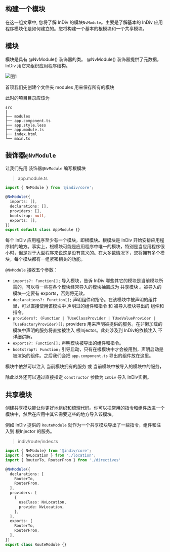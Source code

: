 ## 构建一个模块

在这一组文章中, 您将了解 InDiv 的模块`NvModule`。主要是了解基本的 InDiv 应用程序模块化是如何建立的。您将构建一个基本的根模块和一个共享模块。


## 模块

模块是具有 @NvModule() 装饰器的类。 @NvModule() 装饰器提供了元数据，InDiv 用它来组织应用程序结构。

![图1](https://docs.nestjs.com/assets/Modules_1.png)

首项我们先创建个文件夹 modules 用来保存所有的模块 

此时的项目目录应该为

```
src
|
├── modules
├── app.component.ts
├── app.style.less
├── app.module.ts
├── index.html
└── main.ts
```


## 装饰器`@NvModule`

让我们先用 装饰器`@NvModule` 编写根模块

> app.module.ts

```typescript
import { NvModule } from '@indiv/core';

@NvModule({
  imports: [],
  declarations: [],
  providers: [],
  bootstrap: null,
  exports: [],
})
export default class AppModule {}
```

每个 InDiv 应用程序至少有一个模块，即根模块。根模块是 InDiv 开始安排应用程序树的地方。事实上，根模块可能是应用程序中唯一的模块，特别是当应用程序很小时，但是对于大型程序来说这是没有意义的。在大多数情况下，您将拥有多个模块，每个模块都有一组紧密相关的功能。


`@NvModule` 接收五个参数：

* `imports?: Function[];` 导入模块，告诉 InDiv 哪些其它的模块是当前模块所需的，可以将一些在各个模块经常导入的模块抽离成为 共享模块 。被导入的模块一定要有 exports，否则将无效。
* `declarations?: Function[];` 声明组件和指令。在该模块中被声明的组件里，可以直接使用该模块中 声明过的组件和指令 和 被导入模块导出的 组件和指令。
* `providers?: (Function | TUseClassProvider | TUseValueProvider | TUseFactoryProvider)[];` providers 用来声明被提供的服务。在非懒加载的模块中声明的服务将直接被注入 根Injector。此处涉及到 InDiv的依赖注入 不详细讲解。
* `exports?: Function[];` 声明模块被导出的组件和指令。
* `bootstrap?: Function;` 引导启动，只有在根模块中才会被用到，声明启动是被渲染的组件。之后我们会把 `app.component.ts` 导出的组件放在这里。

模块中依然可以注入 当前模块拥有的服务 或 当前模块中被导入的模块中的服务，

除此以外还可以通过直接指定 `constructor` 参数为 `InDiv` 导入 InDiv实例。


## 共享模块

创建共享模块能让你更好地组织和梳理代码。你可以把常用的指令和组件放进一个模块中，然后在应用中其它需要这些的地方导入该模块。

例如 InDiv 提供的 `RouteModule` 就作为一个共享模块导出了一些指令，组件和注入到 根Injector 的服务。

> indiv/route/index.ts

```typescript
import { NvModule} from '@indiv/core';
import { NvLocation } from './location';
import { RouterTo, RouterFrom } from './directives'

@NvModule({
  declarations: [
    RouterTo,
    RouterFrom,
  ],
  providers: [
    {
      useClass: NvLocation,
      provide: NvLocation,
    }, 
  ],
  exports: [
    RouterTo,
    RouterFrom,
  ],
})
export class RouteModule {}
```
